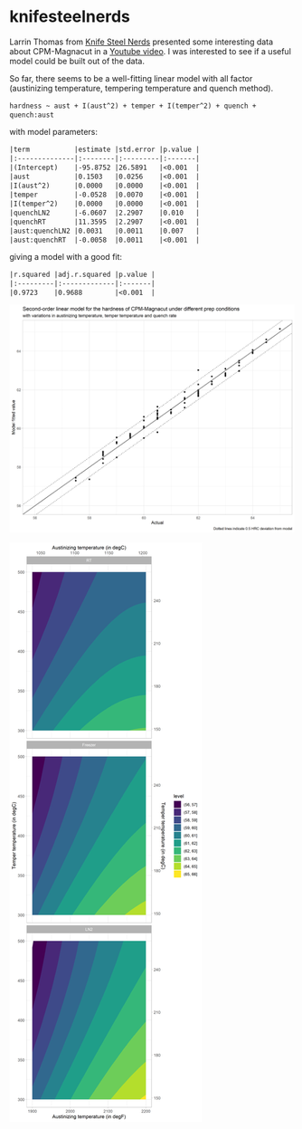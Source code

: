 # knifesteelnerds

Larrin Thomas from [Knife Steel Nerds](http://www.knifesteelnerds.com) presented some interesting data about CPM-Magnacut in a [Youtube video](https://youtu.be/a5lzf8LA03o). I was interested to see if a useful model could be built out of the data.

So far, there seems to be a well-fitting linear model with all factor (austinizing temperature, tempering temperature and quench method).

```
hardness ~ aust + I(aust^2) + temper + I(temper^2) + quench + quench:aust
```

with model parameters:
```
|term           |estimate |std.error |p.value |
|:--------------|:--------|:---------|:-------|
|(Intercept)    |-95.8752 |26.5891   |<0.001  |
|aust           |0.1503   |0.0256    |<0.001  |
|I(aust^2)      |0.0000   |0.0000    |<0.001  |
|temper         |-0.0528  |0.0070    |<0.001  |
|I(temper^2)    |0.0000   |0.0000    |<0.001  |
|quenchLN2      |-6.0607  |2.2907    |0.010   |
|quenchRT       |11.3595  |2.2907    |<0.001  |
|aust:quenchLN2 |0.0031   |0.0011    |0.007   |
|aust:quenchRT  |-0.0058  |0.0011    |<0.001  |
```

giving a model with a good fit:
```
|r.squared |adj.r.squared |p.value |
|:---------|:-------------|:-------|
|0.9723    |0.9688        |<0.001  |
```

![](hardness-prediction.png)

![](hardness-contour.png)
